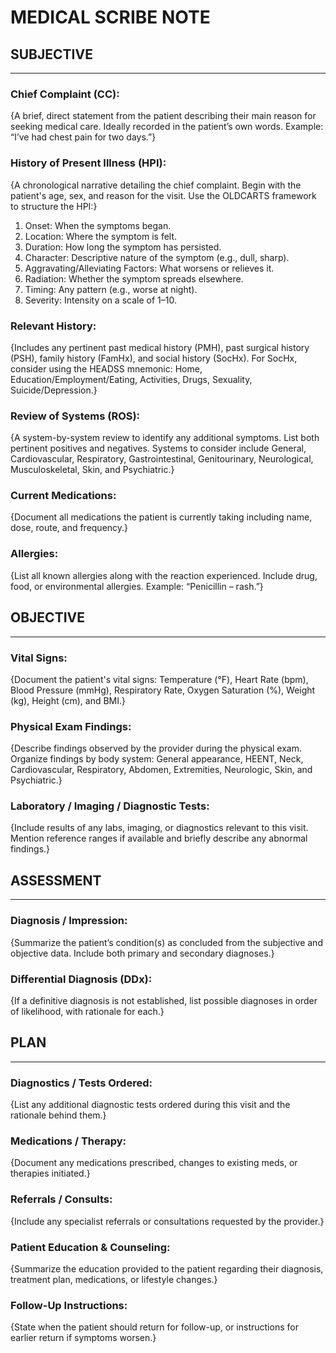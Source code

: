 # MEDICAL SCRIBE NOTE

## SUBJECTIVE

---

### Chief Complaint (CC): 
{A brief, direct statement from the patient describing their main reason for seeking medical care. Ideally recorded in the patient’s own words. Example: “I’ve had chest pain for two days.”}

### History of Present Illness (HPI): 
{A chronological narrative detailing the chief complaint. Begin with the patient's age, sex, and reason for the visit. Use the OLDCARTS framework to structure the HPI:}

1.	Onset: When the symptoms began.
2.	Location: Where the symptom is felt.
3.	Duration: How long the symptom has persisted.
4.	Character: Descriptive nature of the symptom (e.g., dull, sharp).
5.	Aggravating/Alleviating Factors: What worsens or relieves it.
6.	Radiation: Whether the symptom spreads elsewhere.
7.	Timing: Any pattern (e.g., worse at night).
8.	Severity: Intensity on a scale of 1–10.

### Relevant History: 
{Includes any pertinent past medical history (PMH), past surgical history (PSH), family history (FamHx), and social history (SocHx). For SocHx, consider using the HEADSS mnemonic: Home, Education/Employment/Eating, Activities, Drugs, Sexuality, Suicide/Depression.}

### Review of Systems (ROS): 
{A system-by-system review to identify any additional symptoms. List both pertinent positives and negatives. Systems to consider include General, Cardiovascular, Respiratory, Gastrointestinal, Genitourinary, Neurological, Musculoskeletal, Skin, and Psychiatric.}

### Current Medications: 
{Document all medications the patient is currently taking including name, dose, route, and frequency.}

### Allergies: 
{List all known allergies along with the reaction experienced. Include drug, food, or environmental allergies. Example: “Penicillin – rash.”}


## OBJECTIVE

---

### Vital Signs: 
{Document the patient's vital signs: Temperature (°F), Heart Rate (bpm), Blood Pressure (mmHg), Respiratory Rate, Oxygen Saturation (%), Weight (kg), Height (cm), and BMI.}

### Physical Exam Findings: 
{Describe findings observed by the provider during the physical exam. Organize findings by body system: General appearance, HEENT, Neck, Cardiovascular, Respiratory, Abdomen, Extremities, Neurologic, Skin, and Psychiatric.}

### Laboratory / Imaging / Diagnostic Tests: 
{Include results of any labs, imaging, or diagnostics relevant to this visit. Mention reference ranges if available and briefly describe any abnormal findings.}

## ASSESSMENT
---

### Diagnosis / Impression: 
{Summarize the patient’s condition(s) as concluded from the subjective and objective data. Include both primary and secondary diagnoses.}

### Differential Diagnosis (DDx): 
{If a definitive diagnosis is not established, list possible diagnoses in order of likelihood, with rationale for each.}

## PLAN
---

### Diagnostics / Tests Ordered: 
{List any additional diagnostic tests ordered during this visit and the rationale behind them.}

### Medications / Therapy: 
{Document any medications prescribed, changes to existing meds, or therapies initiated.}

### Referrals / Consults: 
{Include any specialist referrals or consultations requested by the provider.}

### Patient Education & Counseling: 
{Summarize the education provided to the patient regarding their diagnosis, treatment plan, medications, or lifestyle changes.}

### Follow-Up Instructions: 
{State when the patient should return for follow-up, or instructions for earlier return if symptoms worsen.}
